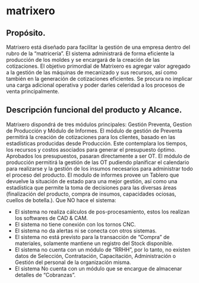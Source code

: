 # matrixero


## Propósito.

Matrixero está diseñado para facilitar la gestión de una empresa dentro del rubro de la “matricería”. El sistema administrará de forma eficiente la producción de los moldes y se encargará de la creación de las cotizaciones.
El objetivo primordial de Matrixero es agregar valor agregado a la gestión de las máquinas de mecanizado y sus recursos, así como también en la generación de cotizaciones eficientes. Se procura no implicar una carga adicional operativa y poder darles celeridad a los procesos de venta principalmente.

## Descripción funcional del producto y Alcance.

Matrixero dispondrá de tres módulos principales: Gestión Preventa, Gestion de Producción y Módulo de Informes.
El módulo de gestión de Preventa permitirá la creación de cotizaciones para los clientes, basado en las estadísticas producidas desde Producción.  Este contemplara los tiempos, los recursos y costos asociados para generar el presupuesto óptimo. Aprobados los presupuestos, pasaran directamente a ser OT.
El módulo de producción permitirá la gestión de las OT pudiendo planificar el calendario para realizarse y la gestión de los insumos necesarios para administrar todo el proceso del producto.
El modulo de informes provee un Tablero que devuelve la situación de estado para una mejor gestión, así como una estadística que permite la toma de decisiones para las diversas áreas (finalización del producto, compra de insumos, capacidades ociosas, cuellos de botella.).
Que NO hace el sistema:
- El sistema no realiza cálculos de pos-procesamiento, estos los realizan los softwares de CAD & CAM.
- El sistema no tiene conexión con los tornos CNC.
- El sistema no da alertas ni se conecta con otros sistemas.
- El sistema no está previsto para la transacción de “Compra” de materiales, solamente mantiene un registro del Stock disponible.
- El sistema no cuenta con un módulo de “RRHH”, por lo tanto, no existen datos de Selección, Contratación, Capacitación, Administración o Gestión del personal de la organización misma.
- El sistema No cuenta con un módulo que se encargue de almacenar detalles de “Cobranzas”.

